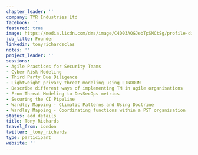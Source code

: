 ```yaml
---
chapter_leader: ''
company: TYR Industries Ltd
facebook: ''
featured: true
image: https://media.licdn.com/dms/image/C4D03AQGJebTpSMCtSg/profile-displayphoto-shrink_800_800/0?e=1564012800&v=beta&t=CfykdgbBYrEKiMyVkb7r_xnGZjoa_FPkVR0W21MOwy8
job_title: Founder
linkedin: tonyrichardsclas
notes: ''
project_leader: ''
sessions:
- Agile Practices for Security Teams
- Cyber Risk Modeling
- Third Party Due Diligence
- Lightweight privacy threat modeling using LINDDUN
- Describe different ways of implementing TM in agile organisations
- From Threat Modeling to DevSecOps metrics
- Securing the CI Pipeline
- Wardley Mapping - Climatic Patterns and Using Doctrine
- Wardley Mapping - Coordinating functions within a PST organisation
status: add details
title: Tony Richards
travel_from: London
twitter: _tony_richards
type: participant
website: ''
---
```


<!-- put more details about participant here -->
